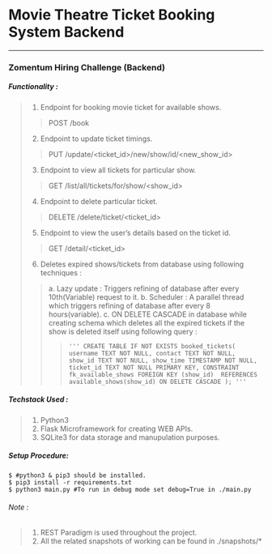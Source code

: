 # Movie Theatre Ticket Booking System Backend
---
### Zomentum Hiring Challenge (Backend)

##### Functionality :
> 1. Endpoint for booking movie ticket for available shows.
>> POST /book
> 2. Endpoint to update ticket timings.
>> PUT /update/<ticket_id>/new/show/id/<new_show_id>
> 3. Endpoint to view all tickets for particular show.
>> GET /list/all/tickets/for/show/<show_id>
> 4. Endpoint to delete particular ticket.
>> DELETE /delete/ticket/<ticket_id>
> 5. Endpoint to view the user’s details based on the ticket id.
>> GET /detail/<ticket_id>
> 6. Deletes expired shows/tickets from database using following techniques : 
>> a. Lazy update : Triggers refining of database after every 10th(Variable) request to it.
>> b. Scheduler : A parallel thread which triggers refining of database after every 8 hours(variable).
>> c. ON DELETE CASCADE in database while creating schema which deletes all the expired tickets if the show is deleted itself using following query :
>>>    `'''
        CREATE TABLE IF NOT EXISTS booked_tickets(
            username TEXT NOT NULL,
            contact TEXT NOT NULL,
            show_id TEXT NOT NULL,
            show_time TIMESTAMP NOT NULL,
            ticket_id TEXT NOT NULL PRIMARY KEY,
            CONSTRAINT fk_available_shows
                FOREIGN KEY (show_id) 
                REFERENCES available_shows(show_id)
                ON DELETE CASCADE
            );
        '''`
##### Techstack Used :
> 1. Python3
> 3. Flask Microframework for creating WEB APIs.
> 2. SQLite3 for data storage and manupulation purposes.

##### Setup Procedure:
    $ #python3 & pip3 should be installed.
    $ pip3 install -r requirements.txt
    $ python3 main.py #To run in debug mode set debug=True in ./main.py

###### Note : 
> 1. REST Paradigm is used throughout the project.
> 2. All the related snapshots of working can be found in ./snapshots/*
